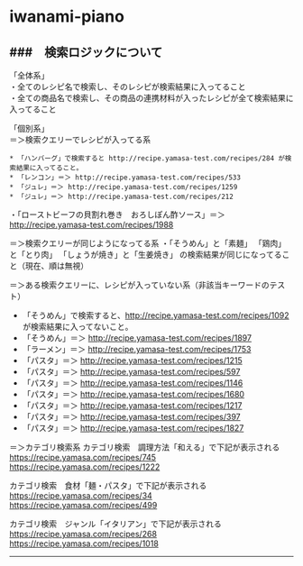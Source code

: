 # iwanami-piano


###　検索ロジックについて
-----------------------------------------------
「全体系」  
・全てのレシピ名で検索し、そのレシピが検索結果に入ってること  
・全ての商品名で検索し、その商品の連携材料が入ったレシピが全て検索結果に入ってること  

「個別系」  
＝＞検索クエリーでレシピが入ってる系  

    * 「ハンバーグ」で検索すると http://recipe.yamasa-test.com/recipes/284 が検索結果に入ってること。
    * 「レンコン」＝＞ http://recipe.yamasa-test.com/recipes/533
    * 「ジュレ」＝＞ http://recipe.yamasa-test.com/recipes/1259
    * 「ジュレ」＝＞ http://recipe.yamasa-test.com/recipes/212


・「ローストビーフの貝割れ巻き　おろしぽん酢ソース」＝＞ http://recipe.yamasa-test.com/recipes/1988

＝＞検索クエリーが同じようになってる系
・「そうめん」と「素麺」
「鶏肉」と「とり肉」
「しょうが焼き」と「生姜焼き」
の検索結果が同じになってること（現在、順は無視）

＝＞ある検索クエリーに、レシピが入っていない系（非該当キーワードのテスト）
* 「そうめん」で検索すると、http://recipe.yamasa-test.com/recipes/1092 が検索結果に入ってないこと。
* 「そうめん」＝＞ http://recipe.yamasa-test.com/recipes/1897
* 「ラーメン」＝＞ http://recipe.yamasa-test.com/recipes/1753
* 「パスタ」＝＞ http://recipe.yamasa-test.com/recipes/1215
* 「パスタ」＝＞ http://recipe.yamasa-test.com/recipes/597
* 「パスタ」＝＞ http://recipe.yamasa-test.com/recipes/1146
* 「パスタ」＝＞ http://recipe.yamasa-test.com/recipes/1680
* 「パスタ」＝＞ http://recipe.yamasa-test.com/recipes/1217
* 「パスタ」＝＞ http://recipe.yamasa-test.com/recipes/397
* 「パスタ」＝＞ http://recipe.yamasa-test.com/recipes/1827


＝＞カテゴリ検索系
カテゴリ検索　調理方法「和える」で下記が表示される
https://recipe.yamasa.com/recipes/745
https://recipe.yamasa.com/recipes/1222

カテゴリ検索　食材「麺・パスタ」で下記が表示される
https://recipe.yamasa.com/recipes/34
https://recipe.yamasa.com/recipes/499

カテゴリ検索　ジャンル「イタリアン」で下記が表示される
https://recipe.yamasa.com/recipes/268
https://recipe.yamasa.com/recipes/1018

-----------------------------------------------